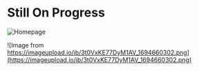 # Still On Progress
![Homepage]([URL](https://imageupload.io/ib/cifJXo7BNYO5ZE0_1694660252.png)https://imageupload.io/ib/cifJXo7BNYO5ZE0_1694660252.png)

![Image from https://imageupload.io/ib/3t0VxKE77DyM1AV_1694660302.png](https://imageupload.io/ib/3t0VxKE77DyM1AV_1694660302.png)


